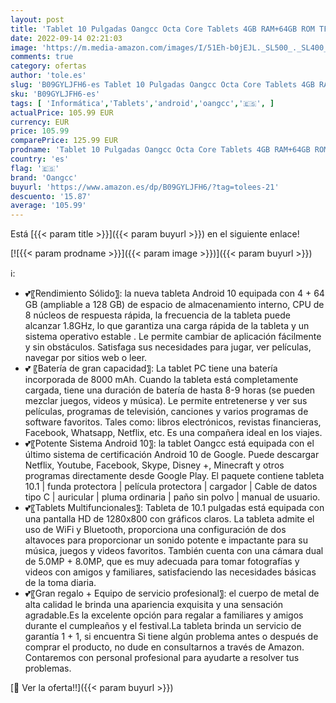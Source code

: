 ```yaml
---
layout: post
title: 'Tablet 10 Pulgadas Oangcc Octa Core Tablets 4GB RAM+64GB ROM TF 128GB  1.8Ghz Batería 8000mAh 5+8MP | HD IPS Display | Bluetooth 4.1 | Type-C | 2 Años de Garantía | Android 10 WiFi Tableta- Gris'
date: 2022-09-14 02:21:03
image: 'https://m.media-amazon.com/images/I/51Eh-b0jEJL._SL500_._SL400_.jpg'
comments: true
category: ofertas
author: 'tole.es'
slug: 'B09GYLJFH6-es Tablet 10 Pulgadas Oangcc Octa Core Tablets 4GB RAM+64GB...'
sku: 'B09GYLJFH6-es'
tags: [ 'Informática','Tablets','android','oangcc','🇪🇸', ]
actualPrice: 105.99 EUR
currency: EUR
price: 105.99
comparePrice: 125.99 EUR
prodname: 'Tablet 10 Pulgadas Oangcc Octa Core Tablets 4GB RAM+64GB ROM TF 128GB  1.8Ghz Batería 8000mAh 5+8MP | HD IPS Display | Bluetooth 4.1 | Type-C | 2 Años de Garantía | Android 10 WiFi Tableta- Gris'
country: 'es'
flag: '🇪🇸'
brand: 'Oangcc'
buyurl: 'https://www.amazon.es/dp/B09GYLJFH6/?tag=tolees-21'
descuento: '15.87'
average: '105.99'
---
```


Está [{{< param title >}}]({{< param buyurl >}}) en el siguiente enlace!

[![{{< param prodname >}}]({{< param image >}})]({{< param buyurl >}})

ℹ️:

- 💕〖Rendimiento Sólido〗: la nueva tableta Android 10 equipada con 4 + 64 GB (ampliable a 128 GB) de espacio de almacenamiento interno, CPU de 8 núcleos de respuesta rápida, la frecuencia de la tableta puede alcanzar 1.8GHz, lo que garantiza una carga rápida de la tableta y un sistema operativo estable . Le permite cambiar de aplicación fácilmente y sin obstáculos. Satisfaga sus necesidades para jugar, ver películas, navegar por sitios web o leer.
- 💕 〖Batería de gran capacidad〗: La tablet PC tiene una batería incorporada de 8000 mAh. Cuando la tableta está completamente cargada, tiene una duración de batería de hasta 8-9 horas (se pueden mezclar juegos, videos y música). Le permite entretenerse y ver sus películas, programas de televisión, canciones y varios programas de software favoritos. Tales como: libros electrónicos, revistas financieras, Facebook, Whatsapp, Netflix, etc. Es una compañera ideal en los viajes.
- 💕〖Potente Sistema Android 10〗: la tablet Oangcc está equipada con el último sistema de certificación Android 10 de Google. Puede descargar Netflix, Youtube, Facebook, Skype, Disney +, Minecraft y otros programas directamente desde Google Play. El paquete contiene tableta 10.1 | funda protectora | película protectora | cargador | Cable de datos tipo C | auricular | pluma ordinaria | paño sin polvo | manual de usuario.
- 💕〖Tablets Multifuncionales〗: Tableta de 10.1 pulgadas está equipada con una pantalla HD de 1280x800 con gráficos claros. La tableta admite el uso de WiFi y Bluetooth, proporciona una configuración de dos altavoces para proporcionar un sonido potente e impactante para su música, juegos y videos favoritos. También cuenta con una cámara dual de 5.0MP + 8.0MP, que es muy adecuada para tomar fotografías y videos con amigos y familiares, satisfaciendo las necesidades básicas de la toma diaria.
- 💕〖Gran regalo + Equipo de servicio profesional〗: el cuerpo de metal de alta calidad le brinda una apariencia exquisita y una sensación agradable.Es la excelente opción para regalar a familiares y amigos durante el cumpleaños y el festival.La tableta brinda un servicio de garantía 1 + 1, si encuentra Si tiene algún problema antes o después de comprar el producto, no dude en consultarnos a través de Amazon. Contaremos con personal profesional para ayudarte a resolver tus problemas.

[🛒 Ver la oferta!!]({{< param buyurl >}})
